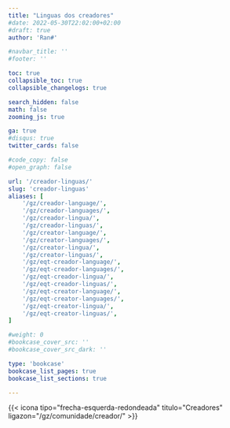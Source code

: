 ```yaml
---
title: "Linguas dos creadores"
#date: 2022-05-30T22:02:00+02:00
#draft: true
author: 'Ran#'

#navbar_title: ''
#footer: ''

toc: true
collapsible_toc: true
collapsible_changelogs: true

search_hidden: false
math: false
zooming_js: true

ga: true
#disqus: true
twitter_cards: false

#code_copy: false
#open_graph: false

url: '/creador-linguas/'
slug: 'creador-linguas'
aliases: [
    '/gz/creador-language/',
    '/gz/creador-languages/',
    '/gz/creador-lingua/',
    '/gz/creador-linguas/',
    '/gz/creator-language/',
    '/gz/creator-languages/',
    '/gz/creator-lingua/',
    '/gz/creator-linguas/',
    '/gz/eqt-creador-language/',
    '/gz/eqt-creador-languages/',
    '/gz/eqt-creador-lingua/',
    '/gz/eqt-creador-linguas/',
    '/gz/eqt-creator-language/',
    '/gz/eqt-creator-languages/',
    '/gz/eqt-creator-lingua/',
    '/gz/eqt-creator-linguas/',
]

#weight: 0
#bookcase_cover_src: ''
#bookcase_cover_src_dark: ''

type: 'bookcase'
bookcase_list_pages: true
bookcase_list_sections: true

---
```


{{< icona tipo="frecha-esquerda-redondeada" titulo="Creadores" ligazon="/gz/comunidade/creador/" >}}
